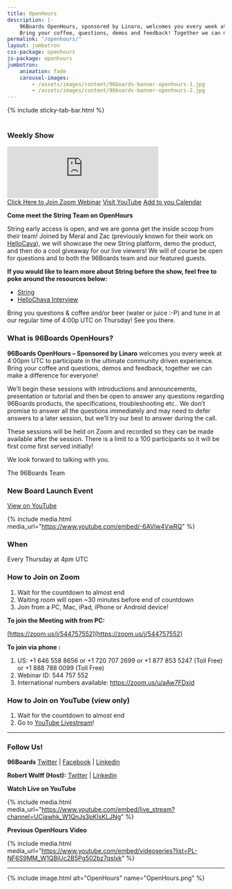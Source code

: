 ```yaml
---
title: OpenHours
description: |-
    96Boards OpenHours, sponsored by Linaro, welcomes you every week at 4:00pm UTC to participate in the ultimate community driven experience.
    Bring your coffee, questions, demos and feedback! Together we can make a difference for everyone!
permalink: "/openhours/"
layout: jumbotron
css-package: openhours
js-package: openhours
jumbotron:
    animation: fade
    carousel-images:
        - /assets/images/content/96boards-banner-openhours-1.jpg
        - /assets/images/content/96boards-banner-openhours-2.jpg
---
```

<div class="row" id="content-container">
{% include sticky-tab-bar.html %}
<div class="container">

<div class="col-md-6" markdown="1">
<br>
<h3>Weekly Show</h3>
<iframe width="350" height="120" src="https://w2.countingdownto.com/2050235" frameborder="0"></iframe><br />
<a href="https://zoom.us/j/544757552" class="btn blog-read-more-btn center-block">Click Here to Join Zoom Webinar</a>
<a href="https://www.youtube.com/c/96Boards/" class="btn blog-read-more-btn center-block">Visit YouTube</a>
<a href="https://calendar.google.com/event?action=TEMPLATE&tmeid=MWJjMGc3ZXMwYmh1NGFvMWhzNjJraGg5ZWdfMjAxOTA3MjVUMTYwMDAwWiByb2JlcnQud29sZmZAbGluYXJvLm9yZw&tmsrc=robert.wolff%40linaro.org">Add to you Calendar</a>

**Come meet the String Team on OpenHours**

String early access is open, and we are gonna get the inside scoop from their team! Joined by Meral and Zac (previously known for their work on [HelloCava](https://youtu.be/s_Ice0UbGN0)), we will showcase the new String platform, demo the product, and then do a cool giveaway for our live viewers! We will of course be open for questions and to both the 96Boards team and our featured guests.

**If you would like to learn more about String before the show, feel free to poke around the resources below:**

- [String](https://joinstring.com/)
- [HelloChava Interview](https://youtu.be/s_Ice0UbGN0)

Bring you questions & coffee and/or beer (water or juice :-P) and tune in at our regular time of 4:00p UTC on Thursday! See you there.

### What is 96Boards OpenHours?

**96Boards OpenHours – Sponsored by Linaro** welcomes you every week at 4:00pm UTC to participate in the ultimate community driven experience. Bring your coffee and questions, demos and feedback, together we can make a difference for everyone!

We’ll begin these sessions with introductions and announcements, presentation or tutorial and then be open to answer any questions regarding 96Boards products, the specifications, troubleshooting etc.. We don’t promise to answer all the questions immediately and may need to defer answers to a later session, but we’ll try our best to answer during the call.

These sessions will be held on Zoom and recorded so they can be made available after the session. There is a limit to a 100 participants so it will be first come first served initially!

We look forward to talking with you.

The 96Boards Team

### New Board Launch Event

[View on YouTube](https://youtu.be/-6AVlw4VwRQ)

{% include media.html media_url="https://www.youtube.com/embed/-6AVlw4VwRQ" %}

</div>
<div class="col-md-6">
<div class="openhours-panel" markdown="1" id="openhours-panel">

### When

Every Thursday at 4pm UTC

### How to Join on Zoom

1) Wait for the countdown to almost end<br>
2) Waiting room will open ~30 minutes before end of countdown<br>
3) Join from a PC, Mac, iPad, iPhone or Android device!<br>

**To join the Meeting with from PC:**

[https://zoom.us/j/544757552](https://zoom.us/j/544757552)

**To join via phone :**

1) US: +1 646 558 8656 or +1 720 707 2699 or +1 877 853 5247 (Toll Free) or +1 888 788 0099 (Toll Free)<br>
2) Webinar ID: 544 757 552 <br>
3) International numbers available: https://zoom.us/u/aAw7FDxid <br>

### How to Join on YouTube (view only)

1) Wait for the countdown to almost end<br>
2) Go to [YouTube Livestream](https://www.youtube.com/c/96Boards/live)!<br>

* * *

### Follow Us!

**96Boards**
[Twitter](https://twitter.com/96Boards) | [Facebook](https://www.facebook.com/96Boards) | [Linkedin](https://www.linkedin.com/company/96boards)

**Robert Wolff (Host):**
[Twitter](https://twitter.com/sdrobertw) | [Linkedin](https://www.linkedin.com/in/sdrobertw)

**Watch Live on YouTube**

{% include media.html media_url="https://www.youtube.com/embed/live_stream?channel=UCjawhk_W1QnJs3pKIsKLJNg" %}

**Previous OpenHours Video**

{% include media.html media_url="https://www.youtube.com/embed/videoseries?list=PL-NF6S9MM_W1QBjUc2B5Pg502bz7qslxk" %}

* * *

{% include image.html alt="OpenHours" name="OpenHours.png" %}


</div>
</div>

</div>
</div>
